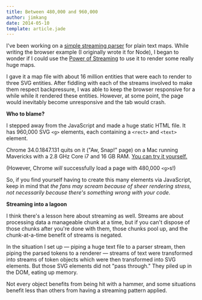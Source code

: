 ```yaml
---
title: Between 480,000 and 960,000
author: jimkang
date: 2014-05-10
template: article.jade
---
```


I've been working on a [simple streaming parser](https://github.com/jimkang/roguemap-parse-stream) for plain text maps. While writing the browser example (I originally wrote it for Node), I began to wonder if I could use the [Power of Streaming](https://github.com/substack/stream-handbook) to use it to render some really huge maps.

<span class="more"></span>
I gave it a map file with about 16 million entities that were each to render to three SVG entities. After fiddling with each of the streams involved to make them respect backpressure, I was able to keep the browser responsive for a while while it rendered these entities. However, at some point, the page would inevitably become unresponsive and the tab would crash.

**Who to blame?**

I stepped away from the JavaScript and made a huge static HTML file. It has 960,000 SVG `<g>` elements, each containing a `<rect>` and `<text>` element.

Chrome 34.0.1847.131 quits on it ("Aw, Snap!" page) on a Mac running Mavericks with a 2.8 GHz Core i7 and 16 GB RAM. [You can try it yourself.](https://dl.dropboxusercontent.com/u/263768/lotsofelements.html)

(However, Chrome *will* successfully load a page with 480,000 `<g>`s!)

So, if you find yourself having to create this many elements via JavaScript, keep in mind that *the fans may scream because of sheer rendering stress, not necessarily because there's something wrong with your code.*

**Streaming into a lagoon**

I think there's a lesson here about streaming as well. Streams are about processing data a manageable chunk at a time, but if you can't dispose of those chunks after you're done with them, those chunks pool up, and the chunk-at-a-time benefit of streams is negated. 

In the situation I set up &mdash; piping a huge text file to a parser stream, then piping the parsed tokens to a renderer &mdash; streams of text were transformed into streams of token objects which were then transformed into SVG elements. But those SVG elements did not "pass through." They piled up in the DOM, eating up memory.

Not every object benefits from being hit with a hammer, and some situations benefit less than others from having a streaming pattern applied.
